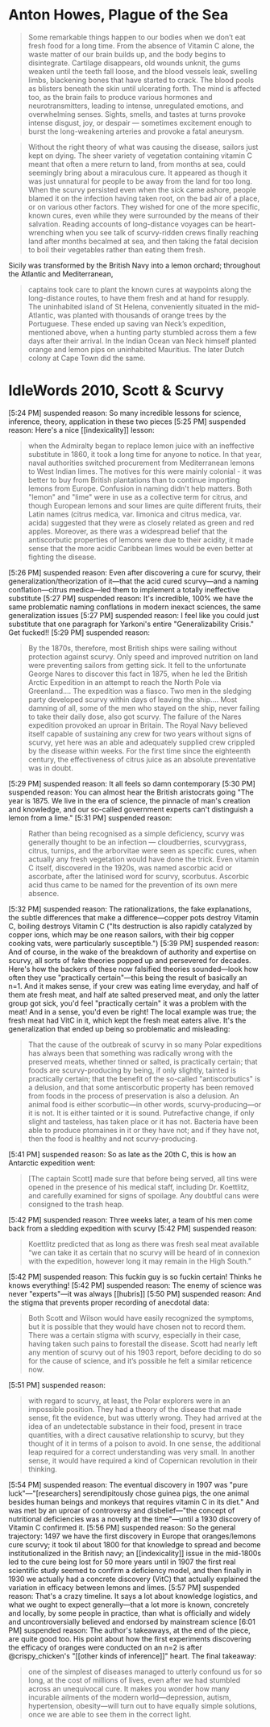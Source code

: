 # Anton Howes, Plague of the Sea

> Some remarkable things happen to our bodies when we don’t eat fresh food for a long time. From the absence of Vitamin C alone, the waste matter of our brain builds up, and the body begins to disintegrate. Cartilage disappears, old wounds unknit, the gums weaken until the teeth fall loose, and the blood vessels leak, swelling limbs, blackening bones that have started to crack. The blood pools as blisters beneath the skin until ulcerating forth. The mind is affected too, as the brain fails to produce various hormones and neurotransmitters, leading to intense, unregulated emotions, and overwhelming senses. Sights, smells, and tastes at turns provoke intense disgust, joy, or despair — sometimes excitement enough to burst the long-weakening arteries and provoke a fatal aneurysm.

> Without the right theory of what was causing the disease, sailors just kept on dying. The sheer variety of vegetation containing vitamin C meant that often a mere return to land, from months at sea, could seemingly bring about a miraculous cure. It appeared as though it was just unnatural for people to be away from the land for too long. When the scurvy persisted even when the sick came ashore, people blamed it on the infection having taken root, on the bad air of a place, or on various other factors. They wished for one of the more specific, known cures, even while they were surrounded by the means of their salvation. Reading accounts of long-distance voyages can be heart-wrenching when you see talk of scurvy-ridden crews finally reaching land after months becalmed at sea, and then taking the fatal decision to boil their vegetables rather than eating them fresh.

Sicily was transformed by the British Navy into a lemon orchard; throughout the Atlantic and Mediterranean,
> captains took care to plant the known cures at waypoints along the long-distance routes, to have them fresh and at hand for resupply. The uninhabited island of St Helena, conveniently situated in the mid-Atlantic, was planted with thousands of orange trees by the Portuguese. These ended up saving van Neck’s expedition, mentioned above, when a hunting party stumbled across them a few days after their arrival. In the Indian Ocean van Neck himself planted orange and lemon pips on uninhabited Mauritius. The later Dutch colony at Cape Town did the same.

# IdleWords 2010, Scott & Scurvy

[5:24 PM] suspended reason: So many incredible lessons for science, inference, theory, application in these two pieces
[5:25 PM] suspended reason: Here's a nice [[indexicality]] lesson: 
> when the Admiralty began to replace lemon juice with an ineffective substitute in 1860, it took a long time for anyone to notice. In that year, naval authorities switched procurement from Mediterranean lemons to West Indian limes. The motives for this were mainly colonial - it was better to buy from British plantations than to continue importing lemons from Europe. Confusion in naming didn't help matters. Both "lemon" and "lime" were in use as a collective term for citrus, and though European lemons and sour limes are quite different fruits, their Latin names (citrus medica, var. limonica and citrus medica, var. acida) suggested that they were as closely related as green and red apples. Moreover, as there was a widespread belief that the antiscorbutic properties of lemons were due to their acidity, it made sense that the more acidic Caribbean limes would be even better at fighting the disease.

[5:26 PM] suspended reason: Even after discovering a cure for scurvy, their generalization/theorization of it—that the acid cured scurvy—and a naming conflation—citrus medica—led them to implement a totally ineffective substitute
[5:27 PM] suspended reason: It's incredible, 100% we have the same problematic naming conflations in modern inexact sciences, the same generalization issues
[5:27 PM] suspended reason: I feel like you could just substitute that one paragraph for Yarkoni's entire "Generalizability Crisis." Get fucked!!
[5:29 PM] suspended reason:
> By the 1870s, therefore, most British ships were sailing without protection against scurvy. Only speed and improved nutrition on land were preventing sailors from getting sick. It fell to the unfortunate George Nares to discover this fact in 1875, when he led the British Arctic Expedition in an attempt to reach the North Pole via Greenland.... The expedition was a fiasco. Two men in the sledging party developed scurvy within days of leaving the ship.... Most damning of all, some of the men who stayed on the ship, never failing to take their daily dose, also got scurvy. The failure of the Nares expedition provoked an uproar in Britain. The Royal Navy believed itself capable of sustaining any crew for two years without signs of scurvy, yet here was an able and adequately supplied crew crippled by the disease within weeks. For the first time since the eighteenth century, the effectiveness of citrus juice as an absolute preventative was in doubt.

[5:29 PM] suspended reason: It all feels so damn contemporary
[5:30 PM] suspended reason: You can almost hear the British aristocrats going "The year is 1875. We live in the era of science, the pinnacle of man's creation and knowledge, and our so-called government experts can't distinguish a lemon from a lime."
[5:31 PM] suspended reason:
> Rather than being recognised as a simple deficiency, scurvy was generally thought to be an infection — cloudberries, scurvygrass, citrus, turnips, and the arborvitae were seen as specific cures, when actually any fresh vegetation would have done the trick. Even vitamin C itself, discovered in the 1920s, was named ascorbic acid or ascorbate, after the latinised word for scurvy, scorbutus. Ascorbic acid thus came to be named for the prevention of its own mere absence.

[5:32 PM] suspended reason: The rationalizations, the fake explanations, the subtle differences that make a difference—copper pots destroy Vitamin C, boiling destroys Vitamin C ("Its destruction is also rapidly catalyzed by copper ions, which may be one reason sailors, with their big copper cooking vats, were particularly susceptible.")
[5:39 PM] suspended reason: And of course, in the wake of the breakdown of authority and expertise on scurvy, all sorts of fake theories popped up and persevered for decades. Here's how the backers of these now falsified theories sounded—look how often they use "practically certain"—this being the result of basically an n=1. And it makes sense, if your crew was eating lime everyday, and half of them ate fresh meat, and half ate salted preserved meat, and only the latter group got sick, you'd feel "practically certain" it was a problem with the meat! And in a sense, you'd even be right! The local example was true; the fresh meat had VitC in it, which kept the fresh meat eaters alive. It's the generalization that ended up being so problematic and misleading:

> That the cause of the outbreak of scurvy in so many Polar expeditions has always been that something was radically wrong with the preserved meats, whether tinned or salted, is practically certain; that foods are scurvy-producing by being, if only slightly, tainted is practically certain; that the benefit of the so-called "antiscorbutics" is a delusion, and that some antiscorbutic property has been removed from foods in the process of preservation is also a delusion. An animal food is either scorbutic—in other words, scurvy-producing—or it is not. It is either tainted or it is sound. Putrefactive change, if only slight and tasteless, has taken place or it has not. Bacteria have been able to produce ptomaines in it or they have not; and if they have not, then the food is healthy and not scurvy-producing.

[5:41 PM] suspended reason: So as late as the 20th C, this is how an Antarctic expedition went:
> [The captain Scott] made sure that before being served, all tins were opened in the presence of his medical staff, including Dr. Koettlitz, and carefully examined for signs of spoilage. Any doubtful cans were consigned to the trash heap.

[5:42 PM] suspended reason: Three weeks later, a team of his men come back from a sledding expedition with scurvy
[5:42 PM] suspended reason:
> Koettlitz predicted that as long as there was fresh seal meat available “we can take it as certain that no scurvy will be heard of in connexion with the expedition, however long it may remain in the High South.”

[5:42 PM] suspended reason: This fuckin guy is so fuckin certain! Thinks he knows everything!
[5:42 PM] suspended reason: The enemy of science was never "experts"—it was always [[hubris]]
[5:50 PM] suspended reason: And the stigma that prevents proper recording of anecdotal data:

> Both Scott and Wilson would have easily recognized the symptoms, but it is possible that they would have chosen not to record them. There was a certain stigma with scurvy, especially in their case, having taken such pains to forestall the disease. Scott had nearly left any mention of scurvy out of his 1903 report, before deciding to do so for the cause of science, and it’s possible he felt a similar reticence now.

[5:51 PM] suspended reason:

> with regard to scurvy, at least, the Polar explorers were in an impossible position. They had a theory of the disease that made sense, fit the evidence, but was utterly wrong. They had arrived at the idea of an undetectable substance in their food, present in trace quantities, with a direct causative relationship to scurvy, but they thought of it in terms of a poison to avoid. In one sense, the additional leap required for a correct understanding was very small. In another sense, it would have required a kind of Copernican revolution in their thinking.

[5:54 PM] suspended reason: The eventual discovery in 1907 was "pure luck"—"[researchers] serendipitously chose guinea pigs, the one animal besides human beings and monkeys that requires vitamin C in its diet." And was met by an uproar of controversy and disbelief—"the concept of nutritional deficiencies was a novelty at the time"—until a 1930 discovery of Vitamin C confirmed it.
[5:56 PM] suspended reason: So the general trajectory: 1497 we have the first discovery in Europe that oranges/lemons cure scurvy; it took til about 1800 for that knowledge to spread and become institutionalized in the British navy; an [[indexicality]] issue in the mid-1800s led to the cure being lost for 50 more years until in 1907 the first real scientific study seemed to confirm a deficiency model, and then finally in 1930 we actually had a concrete discovery (VitC) that actually explained the variation in efficacy between lemons and limes.
[5:57 PM] suspended reason: That's a crazy timeline. It says a lot about knowledge logistics, and what we ought to expect generally—that a lot more is known, concretely and locally, by some people in practice, than what is officially and widely and uncontroversially believed and endorsed by mainstream science
[6:01 PM] suspended reason: The author's takeaways, at the end of the piece, are quite good too. His point about how the first experiments discovering the efficacy of oranges were conducted on an n=2 is after @crispy_chicken's "[[other kinds of inference]]" heart. The final takeaway: 

> one of the simplest of diseases managed to utterly confound us for so long, at the cost of millions of lives, even after we had stumbled across an unequivocal cure. It makes you wonder how many incurable ailments of the modern world—depression, autism, hypertension, obesity—will turn out to have equally simple solutions, once we are able to see them in the correct light.